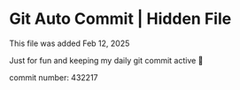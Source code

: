 # Git Auto Commit | Hidden File

This file was added Feb 12, 2025

Just for fun and keeping my daily git commit active 🤪

commit number: 432217
